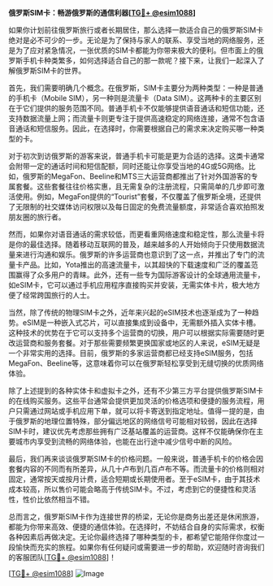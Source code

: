 **俄罗斯SIM卡：畅游俄罗斯的通信利器[[TG💪+ @esim1088](https://t.me/s/esim1088)]**

如果你计划前往俄罗斯旅行或者长期居住，那么选择一款适合自己的俄罗斯SIM卡绝对是必不可少的一步。无论是为了保持与家人的联系、享受当地的网络服务，还是为了应对紧急情况，一张优质的SIM卡都能为你带来极大的便利。但市面上的俄罗斯手机卡种类繁多，如何选择适合自己的那一款呢？接下来，让我们一起深入了解俄罗斯SIM卡的世界。

首先，我们需要明确几个概念。在俄罗斯，SIM卡主要分为两种类型：一种是普通的手机卡（Mobile SIM），另一种则是流量卡（Data SIM）。这两种卡的主要区别在于它们提供的服务范围不同。普通手机卡不仅能够提供语音通话和短信功能，还支持数据流量上网；而流量卡则更专注于提供高速稳定的网络连接，通常不包含语音通话和短信服务。因此，在选择时，你需要根据自己的需求来决定购买哪一种类型的卡。

对于初次到访俄罗斯的游客来说，普通手机卡可能是更为合适的选择。这类卡通常会附带一定的通话时间和短信配额，同时还能让你享受当地的4G或5G网络。比如，俄罗斯的MegaFon、Beeline和MTS三大运营商都推出了针对外国游客的专属套餐。这些套餐往往价格实惠，且无需复杂的注册流程，只需简单的几步即可激活使用。例如，MegaFon提供的“Tourist”套餐，不仅覆盖了俄罗斯全境，还提供了无限制的社交媒体访问权限以及每日固定的免费流量额度，非常适合喜欢拍照发朋友圈的旅行者。

然而，如果你对语音通话的需求较低，而更看重网络速度和稳定性，那么流量卡将是你的最佳选择。随着移动互联网的普及，越来越多的人开始倾向于只使用数据流量来进行沟通和娱乐。俄罗斯的许多运营商也意识到了这一点，并推出了专门的流量卡产品。比如，Yota推出的高速流量卡，以其超快的下载速度和广泛的覆盖范围赢得了众多用户的青睐。此外，还有一些专为国际游客设计的全球通用流量卡，如eSIM卡，它可以通过手机应用程序直接购买并安装，无需实体卡片，极大地方便了经常跨国旅行的人士。

当然，除了传统的物理SIM卡之外，近年来兴起的eSIM技术也逐渐成为了一种趋势。eSIM是一种嵌入式芯片，可以直接集成到设备中，无需额外插入实体卡槽。这种技术的优势在于它可以支持多个运营商的切换，用户可以根据实际需要随时更改运营商和服务套餐。对于那些需要频繁更换国家或地区的人来说，eSIM无疑是一个非常实用的选择。目前，俄罗斯的多家运营商都已经支持eSIM服务，包括MegaFon、Beeline等，这意味着你可以在俄罗斯轻松享受到无缝切换的优质网络体验。

除了上述提到的各种实体卡和虚拟卡之外，还有不少第三方平台提供俄罗斯SIM卡的在线购买服务。这些平台通常会提供更加灵活的价格选项和便捷的服务流程，用户只需通过网站或手机应用下单，就可以将卡寄送到指定地址。值得一提的是，由于俄罗斯的地理位置特殊，部分偏远地区的网络信号可能相对较弱，因此在选择SIM卡时，建议优先考虑那些拥有广泛基站覆盖的运营商。这样不仅能确保你在主要城市内享受到流畅的网络体验，也能在出行途中减少信号中断的风险。

最后，我们再来谈谈俄罗斯SIM卡的价格问题。一般来说，普通手机卡的价格会因套餐内容的不同而有所差异，从几十卢布到几百卢布不等。而流量卡的价格则相对固定，通常按天或按月计费，适合短期或长期使用者。至于eSIM卡，由于其技术成本较高，所以售价可能会略高于传统SIM卡。不过，考虑到它的便捷性和灵活性，性价比依然相当不错。

总而言之，俄罗斯SIM卡作为连接世界的桥梁，无论你是商务出差还是休闲旅游，都能为你带来高效、便捷的通信体验。在选择时，不妨结合自身的实际需求，权衡各种因素后再做决定。无论你最终选择了哪种类型的卡，都希望它能陪伴你度过一段愉快而充实的旅程。如果你有任何疑问或需要进一步的帮助，欢迎随时咨询我们的客服团队[[TG💪+ @esim1088](https://t.me/s/esim1088)]！

[[TG💪+ @esim1088](https://t.me/s/esim1088)] ![Image](https://i.postimg.cc/4NQfJmqS/Snipaste-2025-05-13-00-14-12.png)
